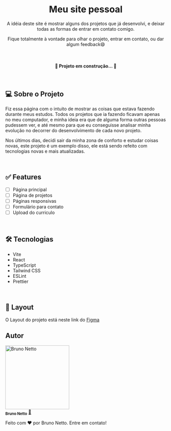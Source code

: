 <h1 align="center">Meu site pessoal</h1>

<p align="center">A idéia deste site é mostrar alguns dos projetos que já desenvolvi, e deixar todas as formas de entrar em contato comigo.</p>

<p align="center">Fique totalmente à vontade para olhar o projeto, entrar em contato, ou dar algum feedback😄</p>

<br>
<h4 align="center"> 
	🚧 Projeto em construção...  🚧
</h4>
<br>

<h2>💻 Sobre o Projeto</h2>
<p>Fiz essa página com o intuito de mostrar as coisas que estava fazendo durante meus estudos. Todos os projetos que ia fazendo ficavam apenas no meu computador, e minha ideia era que de alguma forma outras pessoas pudessem ver, e até mesmo para que eu conseguisse analisar minha evolução no decorrer do desenvolvimento de cada novo projeto.</p>

<p>
  Nos últimos dias, decidi sair da minha zona de conforto e estudar coisas novas, este projeto é um exemplo disso, ele está sendo refeito com tecnologias novas e mais atualizadas.
</p>

<br>

<h2>✅ Features</h2>

- [ ] Página principal
- [ ] Página de projetos
- [ ] Páginas responsivas
- [ ] Formulário para contato
- [ ] Upload do curriculo

<br>

<h2>🛠 Tecnologias</h2>

- Vite
- React
- TypeScript
- Tailwind CSS
- ESLint
- Prettier

<br>

<h2>🎨 Layout</h2>
<p>O Layout do projeto está neste link do <a href="https://www.figma.com/file/Ylihqa6IvLRK1wYw1X1Y0P/Novo-Portf%C3%B3lio?node-id=2%3A60">Figma</a></p>

## <h2>Autor</h2>

<a href="https://www.linkedin.com/in/bruno-netto-77434b187/">
 <img src="https://avatars.githubusercontent.com/u/38847034?v=4" width="200px;" alt="Bruno Netto"/>
 <br />
 <sub><b>Bruno Netto</b></sub></a> <a href="https://www.linkedin.com/in/bruno-netto-77434b187/" title="Linkedin">🚀</a>

Feito com ❤️ por Bruno Netto. Entre em contato!
